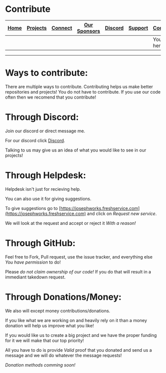 # Contribute
| [Home](README.md) | [Projects](PROJECTS.md) | [Connect](CONNECT.md) | [Our Sponsors](SPONSORS.md) | [Discord](DISCORD.md) | [Support](SUPPORT.md) | [Contribute](CONTRIBUTE.md) | [Our GitHub](http://github.com/josephworks) |
|-------------------|-------------------------|-----------------------|-----------------------------|-----------------------|-----------------------|-----------------------------|--------------------------------------|
||||||| You are here!     |                         |                       |                             |                       |                       |                             |                                      |
------
# Ways to contribute:
There are multiple ways to contribute.
Contributing helps us make better repositories and projects!
You do not have to contribute. If you use our code often then we recomend that you contribute!

# Through Discord:
Join our discord or direct message me. 

For our discord click [Discord](DISCORD.md).

Talking to us may give us an idea of what you would like to see in our projects!

# Through Helpdesk:
Helpdesk isn't just for recieving help.

You can also use it for giving suggestions.

To give suggestions go to [https://josephworks.freshservice.com](https://josephworks.freshservice.com) and click on *Request new service*.

We will look at the request and accept or reject it *With a reason!*

# Through GitHub:
Feel free to Fork, Pull request, use the issue tracker, and everything else *You have permission* to do!

Please *do not claim ownership of our code!* If you do that will result in a immediant takedown request.

# Through Donations/Money:
We also will except money contributions/donations.

If you like what we are working on and heavily rely on it than a money donation will help us improve what you like!

If you would like us to create a big project and we have the proper funding for it we will make that our top priority!

All you have to do is provide *Valid* proof that you donated and send us a message and we will do whatever the message requests!

*Donation methods comming soon!*
